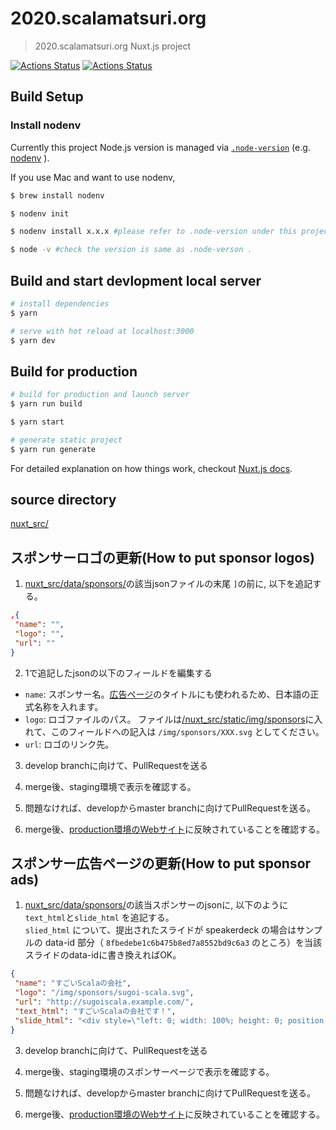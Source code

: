 # 2020.scalamatsuri.org

> 2020.scalamatsuri.org Nuxt.js project

[![Actions Status](https://github.com/scalamatsuri/2020.scalamatsuri.org/workflows/deploy/badge.svg?branch=master)](https://github.com/scalamatsuri/2020.scalamatsuri.org/actions?query=workflow%3A"deploy")
[![Actions Status](https://github.com/scalamatsuri/2020.scalamatsuri.org/workflows/verify/badge.svg?event=push)](https://github.com/scalamatsuri/2020.scalamatsuri.org/actions?query=workflow%3A"verify")

## Build Setup

### Install nodenv

Currently this project Node.js version is managed via [`.node-version`](.node-version) (e.g. [nodenv](https://github.com/nodenv/nodenv) ).

If you use Mac and want to use nodenv,

```bash
$ brew install nodenv

$ nodenv init

$ nodenv install x.x.x #please refer to .node-version under this project

$ node -v #check the version is same as .node-verson .
```

## Build and start devlopment local server 

```bash
# install dependencies
$ yarn

# serve with hot reload at localhost:3000
$ yarn dev
```

## Build for production

```bash
# build for production and launch server
$ yarn run build

$ yarn start

# generate static project
$ yarn run generate
```

For detailed explanation on how things work, checkout [Nuxt.js docs](https://nuxtjs.org).

## source directory

[nuxt_src/](./nuxt_src/)

## スポンサーロゴの更新(How to put sponsor logos)

1. [nuxt_src/data/sponsors/](./nuxt_src/data/sponsors/)の該当jsonファイルの末尾 `]`の前に, 以下を追記する。

```json
,{
 "name": "",
 "logo": "",
 "url": ""
}
```

2. 1で追記したjsonの以下のフィールドを編集する

- `name`: スポンサー名。[広告ページ](https://scalamatsuri.org/ja/sponsors)のタイトルにも使われるため、日本語の正式名称を入れます。
- `logo`: ロゴファイルのパス。 ファイルは[/nuxt_src/static/img/sponsors](./nuxt_src/static/img/sponsors)に入れて、このフィールドへの記入は `/img/sponsors/XXX.svg` としてください。
- `url`: ロゴのリンク先。

3. develop branchに向けて、PullRequestを送る

4. merge後、staging環境で表示を確認する。

5. 問題なければ、developからmaster branchに向けてPullRequestを送る。

6. merge後、[production環境のWebサイト](https://scalamatsuri.org/ja/)に反映されていることを確認する。

## スポンサー広告ページの更新(How to put sponsor ads)

1. [nuxt_src/data/sponsors/](./nuxt_src/data/sponsors/)の該当スポンサーのjsonに, 以下のように `text_html`と`slide_html` を追記する。  
`slied_html` について、提出されたスライドが speakerdeck の場合はサンプルの data-id 部分（ `8fbedebe1c6b475b8ed7a8552bd9c6a3` のところ）を当該スライドのdata-idに書き換えればOK。

```json
{
 "name": "すごいScalaの会社",
 "logo": "/img/sponsors/sugoi-scala.svg",
 "url": "http://sugoiscala.example.com/",
 "text_html": "すごいScalaの会社です！",
 "slide_html": "<div style=\"left: 0; width: 100%; height: 0; position: relative; padding-bottom: 74.9296%;\"><iframe src=\"https://speakerdeck.com/player/8fbedebe1c6b475b8ed7a8552bd9c6a3\" style=\"border: 0; top: 0; left: 0; width: 80%; height: 80%; position: absolute;\" allowfullscreen scrolling=\"no\" allow=\"encrypted-media\"></iframe></div>"
}
```

3. develop branchに向けて、PullRequestを送る

4. merge後、staging環境のスポンサーページで表示を確認する。

5. 問題なければ、developからmaster branchに向けてPullRequestを送る。

6. merge後、[production環境のWebサイト](https://scalamatsuri.org/ja/sponsors/)に反映されていることを確認する。

